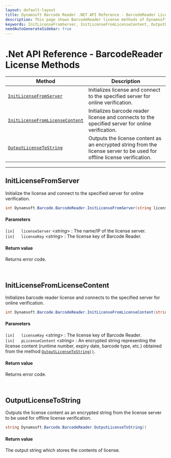 ```yaml
---
layout: default-layout
title: Dynamsoft Barcode Reader .NET API Reference - BarcodeReader License Methods
description: This page shows BarcodeReader license methods of Dynamsoft Barcode Reader for .NET SDK.
keywords: InitLicenseFromServer, InitLicenseFromLicenseContent, OutputLicenseToString, license methods, BarcodeReader, api reference, .Net
needAutoGenerateSidebar: true
---
```



# .Net API Reference - BarcodeReader License Methods

  | Method               | Description |
  |----------------------|-------------|
  | [`InitLicenseFromServer`](#initlicensefromserver) | Initializes license and connect to the specified server for online verification. |
  | [`InitLicenseFromLicenseContent`](#initlicensefromlicensecontent) | Initializes barcode reader license and connects to the specified server for online verification. |
  | [`OutputLicenseToString`](#outputlicensetostring) | Outputs the license content as an encrypted string from the license server to be used for offline license verification.|
  
  ---


## InitLicenseFromServer
Initialize the license and connect to the specified server for online verification.

```C#
int Dynamsoft.Barcode.BarcodeReader.InitLicenseFromServer(string licenseServer, string licenseKey)
```   
   
#### Parameters
`[in]	licenseServer` <*string*> : The name/IP of the license server.  
`[in]	licenseKey` <*string*> : The license key of Barcode Reader.

#### Return value
Returns error code.


&nbsp;


## InitLicenseFromLicenseContent
Initializes barcode reader license and connects to the specified server for online verification.

```C#
int Dynamsoft.Barcode.BarcodeReader.InitLicenseFromLicenseContent(string licenseKey, string strLicenseContent)
```

#### Parameters
`[in]	licenseKey`	<*string*> : The license key of Barcode Reader.   
`[in]	pLicenseContent` <*string*> : An encrypted string representing the license content (runtime number, expiry date, barcode type, etc.) obtained from the method [`OutputLicenseToString()`](#outputlicensetostring). 


#### Return value
Returns error code.


&nbsp;


## OutputLicenseToString
Outputs the license content as an encrypted string from the license server to be used for offline license verification. 

```C#
string Dynamsoft.Barcode.BarcodeReader.OutputLicenseToString()
```
   

#### Return value
The output string which stores the contents of license. 
